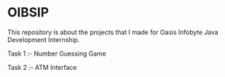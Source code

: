 # OIBSIP
This repository is about the projects that I made for Oasis Infobyte Java Development Internship.

Task 1 :- Number Guessing Game

Task 2 :- ATM Interface
